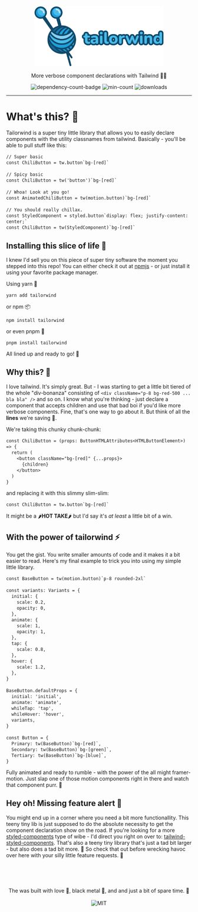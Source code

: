 <p align="center">
  <img alt='tailor-wind' src='.github/assets/logo.png' width='350'/>
  <p align="center">More verbose component declarations with Tailwind 🧶💙</p>
  <p align="center">
    <img alt='dependency-count-badge' src='https://img.shields.io/badge/dependencies-0-blue?style=flat-square' />
    <img alt='min-count' src='https://img.shields.io/bundlephobia/min/tailorwind?style=flat-square' />
    <img alt='downloads' src='https://img.shields.io/npm/dw/tailorwind?style=flat-square' />
  </p>
</div>

<hr>

# What's this? 🧶
Tailorwind is a super tiny little library that allows you to easily declare components with the utility classnames from tailwind. Basically - you'll be able to pull stuff like this:

```
// Super basic
const ChiliButton = tw.button`bg-[red]`

// Spicy basic
const ChiliButton = tw('button')`bg-[red]`

// Whoa! Look at you go! 
const AnimatedChiliButton = tw(motion.button)`bg-[red]`

// You should really chillax.
const StyledComponent = styled.button`display: flex; justify-content: center;`
const ChiliButton = tw(StyledComponent)`bg-[red]`
```

## Installing this slice of life 🍻
I knew I'd sell you on this piece of super tiny software the moment you stepped into this repo! You can either check it out at [npmjs](https://www.npmjs.com/package/tailorwind) - or just install it using your favorite package manager.

Using yarn 🧶

```
yarn add tailorwind
```

or npm 📦
```
npm install tailorwind
```

or even pnpm 🍻
```
pnpm install tailorwind
```

All lined up and ready to go! 🥊

## Why this? 🤔
I love tailwind. It's simply great. But - I was starting to get a little bit tiered of the whole "div-bonanza" consisting of `<div className="p-8 bg-red-500 ... bla bla" />` and so on. I know what you're thinking - just declare a component that accepts children and use that bad boi if you'd like more verbose components. Fine, that's one way to go about it. But think of all the **lines** we're saving 💙.

We're taking this chunky chunk-chunk:
```
const ChiliButton = (props: ButtonHTMLAttributes<HTMLButtonElement>) => {
  return (
    <button className="bg-[red]" {...props}>
      {children}
    </button>
  )
}
```
and replacing it with this slimmy slim-slim:
```
const ChiliButton = tw.button`bg-[red]`
```

It might be a 🌶️**HOT TAKE**🌶️ but I'd say it's *at least* a little bit of a win.

## With the power of tailorwind ⚡
You get the gist. You write smaller amounts of code and it makes it a bit easier to read. Here's my final example to trick you into using my simple little library.

```
const BaseButton = tw(motion.button)`p-8 rounded-2xl`

const variants: Variants = {
  initial: {
    scale: 0.2,
    opacity: 0,
  },
  animate: {
    scale: 1,
    opacity: 1,
  },
  tap: {
    scale: 0.8,
  },
  hover: {
    scale: 1.2,
  },
}

BaseButton.defaultProps = {
  initial: 'initial',
  animate: 'animate',
  whileTap: 'tap',
  whileHover: 'hover',
  variants,
}

const Button = {
  Primary: tw(BaseButton)`bg-[red]`,
  Secondary: tw(BaseButton)`bg-[green]`,
  Tertiary: tw(BaseButton)`bg-[blue]`,
}
```

Fully animated and ready to rumble - with the power of the all might framer-motion. Just slap one of those motion components right in there and watch that component purr. 🧶

## Hey oh! Missing feature alert 🚨
You might end up in a corner where you need a bit more functionallity. This teeny tiny lib is just supposed to do the absolute necessity to get the component declaration show on the road. If you're looking for a more [styled-components](https://styled-components.com/) type of wibe - I'd direct you right on over to: [tailwind-styled-components](https://github.com/MathiasGilson/tailwind-styled-component). That's also a teeny tiny library that's just a tad bit larger - but also does a tad bit more. 🍻 So check that out before wrecking havoc over here with your silly little feature requests. 💙

</br></br>

<p align="center"><br>
  The was built with love 🥰, black metal 🎸, and and just a bit of spare time. 💙</br></br>
  <img alt='MIT' src='https://img.shields.io/github/license/ntwigs/tailorwind?style=flat-square' />
</p>